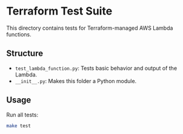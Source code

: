 # Terraform Test Suite

This directory contains tests for Terraform-managed AWS Lambda functions.

## Structure

- `test_lambda_function.py`: Tests basic behavior and output of the Lambda.
- `__init__.py`: Makes this folder a Python module.

## Usage

Run all tests:

```bash
make test
```
